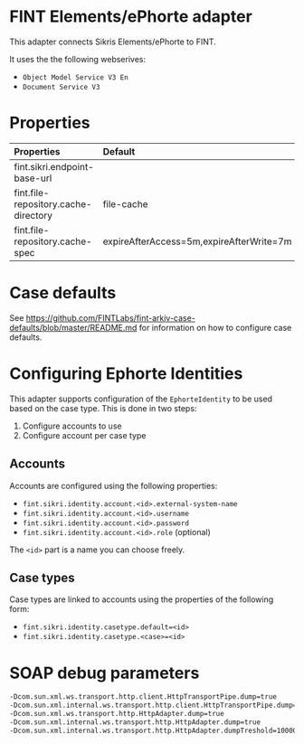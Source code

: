 # FINT Elements/ePhorte adapter
This adapter connects Sikris Elements/ePhorte to FINT.

It uses the the following webserives:
- `Object Model Service V3 En`
- `Document Service V3`  

# Properties

| Properties                                            | Default                                  | Description   |
| :---------------------------------------------------- | :----------------------------------------| :------------ |
| fint.sikri.endpoint-base-url                          |                                          |               |
| fint.file-repository.cache-directory                  | file-cache                               |               |
| fint.file-repository.cache-spec                       | expireAfterAccess=5m,expireAfterWrite=7m |               |

# Case defaults

See https://github.com/FINTLabs/fint-arkiv-case-defaults/blob/master/README.md for information on how to configure
case defaults.

# Configuring Ephorte Identities

This adapter supports configuration of the `EphorteIdentity` to be used based on the case type.
This is done in two steps:

1. Configure accounts to use
1. Configure account per case type

## Accounts

Accounts are configured using the following properties:

- `fint.sikri.identity.account.<id>.external-system-name`
- `fint.sikri.identity.account.<id>.username`
- `fint.sikri.identity.account.<id>.password`
- `fint.sikri.identity.account.<id>.role` (optional)

The `<id>` part is a name you can choose freely.

## Case types

Case types are linked to accounts using the properties of the following form:

- `fint.sikri.identity.casetype.default=<id>`
- `fint.sikri.identity.casetype.<case>=<id>`

# SOAP debug parameters

```bash
-Dcom.sun.xml.ws.transport.http.client.HttpTransportPipe.dump=true 
-Dcom.sun.xml.internal.ws.transport.http.client.HttpTransportPipe.dump=true 
-Dcom.sun.xml.ws.transport.http.HttpAdapter.dump=true 
-Dcom.sun.xml.internal.ws.transport.http.HttpAdapter.dump=true 
-Dcom.sun.xml.internal.ws.transport.http.HttpAdapter.dumpTreshold=100000
```